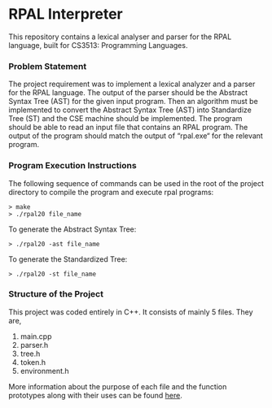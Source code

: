 # RPAL Interpreter
This repository contains a lexical analyser and parser for the RPAL language, built for CS3513: Programming Languages.

### Problem Statement

The project requirement was to implement a lexical analyzer and a parser for the
RPAL language. The output of the parser should be the Abstract Syntax Tree (AST) for the
given input program. Then an algorithm must be implemented to convert the Abstract Syntax
Tree (AST) into Standardize Tree (ST) and the CSE machine should be implemented. The
program should be able to read an input file that contains an RPAL program. The output of
the program should match the output of “rpal.exe“ for the relevant program.

### Program Execution Instructions

The following sequence of commands can be used in the root of the project directory
to compile the program and execute rpal programs:
```
> make
> ./rpal20 file_name
```
To generate the Abstract Syntax Tree:
```
> ./rpal20 -ast file_name
```
To generate the Standardized Tree:
```
> ./rpal20 -st file_name
```

### Structure of the Project

This project was coded entirely in C++. It consists of mainly 5 files. They are,
1. main.cpp
2. parser.h
3. tree.h
4. token.h
5. environment.h
   
More information about the purpose of each file and the function prototypes along
with their uses can be found [here](/docs/Group%2046%20-%20PL%20Project%20Report.pdf).
